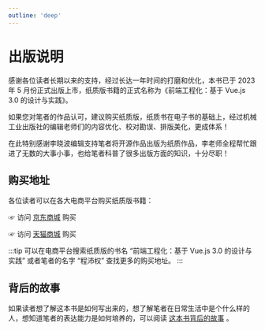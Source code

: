 ```yaml
---
outline: 'deep'
---
```


# 出版说明

感谢各位读者长期以来的支持，经过长达一年时间的打磨和优化，本书已于 2023 年 5 月份正式出版上市，纸质版书籍的正式名称为《前端工程化：基于 Vue.js 3.0 的设计与实践》。

<ClientOnly>
  <ImgWrap
    src="./assets/img/book.png"
    alt="前端工程化：基于 Vue.js 3.0 的设计与实践"
  />
</ClientOnly>

如果您对笔者的作品认可，建议购买纸质版，纸质书在电子书的基础上，经过机械工业出版社的编辑老师们的内容优化、校对勘误、排版美化，更成体系！

在此特别感谢李晓波编辑支持笔者将开源作品出版为纸质作品，李老师全程帮忙跟进了无数的大事小事，也给笔者科普了很多出版方面的知识，十分尽职！

## 购买地址

各位读者可以在各大电商平台购买纸质版书籍：

☞ 访问 [京东商城](https://union-click.jd.com/jdc?e=jdext-1638352360249409536-0-1&p=JF8BARkJK1olXwQBUVpdAE8SAF8IGVMRXgICV24ZVxNJXF9RXh5UHw0cSgYYXBcIWDoXSQVJQwYAXFpeDEsUHDZNRwYlX1JEIQg5XCt0ZAlqUiVNX0FQACsWTkcbM28BG1kdXAcCU11tCEoWA2sNGFgTXDYyVFttWiXPtdnQvuoJiayNgdbKOEonA2gBGVkdXwEHVFdeAXsXC2s4zfWBiI69je743uG51uK4ztK-ibiEZG5tC3tMVjtBXkcVWgQLVlpeCkwWAGoAHlodWQQFSF9BCHsXAm4KE1gWWgQGOltdCUoVAGoBElh7XwcDVltdDksXAV8IK1glA2gDB1heWkweVgFVQgkdX00BHTBdDUgXAW4OHF8lXwcDVlxtOA) 购买

☞ 访问 [天猫商城](https://s.click.taobao.com/t?e=m%3D2%26s%3D7eZPjJt7QJNw4vFB6t2Z2ueEDrYVVa64yK8Cckff7TVRAdhuF14FMXonIcf4DInoMMgx22UI05ZRvxcz%2FoTyBGNojKDSmWQhTIZbYI9jayp8PNk4B98QhUVUjoeWqzb%2B5mzd0fxoCIaFpjofm3hpRhwogYNSK3IrQPZdAhulFAULZMqoQW%2BfuB6GmlJyRiVTGSs8kMDMeyhHJZaVw28y8Wrk5fXXieVy6a%2F%2FENJP36wMyM3sDoIE3myjwLjQ1DptJJn7FkCnT%2F5j0n6UXAgF3v2%2BtTfElYb8RFDRgzhUg%2BSjJnAf507Uv%2BiK7LcQp3KospWd4zfY8zqcEdwGxwkp5JaYzSMEwlxThakdowOjbI2OmjxjH%2BEyQGTWRvaaxnzAXJHdUWjDlfMDnfwHPQnOXiGFCzYOOqAQ&unid=1X3aISuD7B60&union_lens=lensId:TAPI@1683471818@2103de44_0d37_187f6bd6062_8bdf@01) 购买

:::tip
可以在电商平台搜索纸质版的书名 “前端工程化：基于 Vue.js 3.0 的设计与实践” 或者笔者的名字 “程沛权” 查找更多的购买地址。
:::

## 背后的故事

如果读者想了解这本书是如何写出来的，想了解笔者在日常生活中是个什么样的人，想知道笔者的表达能力是如何培养的，可以阅读 [这本书背后的故事](https://zhuanlan.zhihu.com/p/627398752) 。
